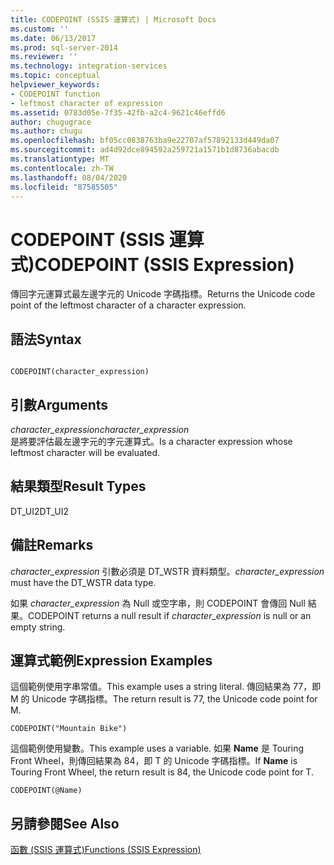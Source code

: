 ```yaml
---
title: CODEPOINT (SSIS 運算式) | Microsoft Docs
ms.custom: ''
ms.date: 06/13/2017
ms.prod: sql-server-2014
ms.reviewer: ''
ms.technology: integration-services
ms.topic: conceptual
helpviewer_keywords:
- CODEPOINT function
- leftmost character of expression
ms.assetid: 0783d05e-7f35-42fb-a2c4-9621c46effd6
author: chugugrace
ms.author: chugu
ms.openlocfilehash: bf05cc0838763ba9e22707af57892133d449da07
ms.sourcegitcommit: ad4d92dce894592a259721a1571b1d8736abacdb
ms.translationtype: MT
ms.contentlocale: zh-TW
ms.lasthandoff: 08/04/2020
ms.locfileid: "87585505"
---
```

# <a name="codepoint-ssis-expression"></a><span data-ttu-id="aaeca-102">CODEPOINT (SSIS 運算式)</span><span class="sxs-lookup"><span data-stu-id="aaeca-102">CODEPOINT (SSIS Expression)</span></span>
  <span data-ttu-id="aaeca-103">傳回字元運算式最左邊字元的 Unicode 字碼指標。</span><span class="sxs-lookup"><span data-stu-id="aaeca-103">Returns the Unicode code point of the leftmost character of a character expression.</span></span>  
  
## <a name="syntax"></a><span data-ttu-id="aaeca-104">語法</span><span class="sxs-lookup"><span data-stu-id="aaeca-104">Syntax</span></span>  
  
```  
  
CODEPOINT(character_expression)  
```  
  
## <a name="arguments"></a><span data-ttu-id="aaeca-105">引數</span><span class="sxs-lookup"><span data-stu-id="aaeca-105">Arguments</span></span>  
 <span data-ttu-id="aaeca-106">*character_expression*</span><span class="sxs-lookup"><span data-stu-id="aaeca-106">*character_expression*</span></span>  
 <span data-ttu-id="aaeca-107">是將要評估最左邊字元的字元運算式。</span><span class="sxs-lookup"><span data-stu-id="aaeca-107">Is a character expression whose leftmost character will be evaluated.</span></span>  
  
## <a name="result-types"></a><span data-ttu-id="aaeca-108">結果類型</span><span class="sxs-lookup"><span data-stu-id="aaeca-108">Result Types</span></span>  
 <span data-ttu-id="aaeca-109">DT_UI2</span><span class="sxs-lookup"><span data-stu-id="aaeca-109">DT_UI2</span></span>  
  
## <a name="remarks"></a><span data-ttu-id="aaeca-110">備註</span><span class="sxs-lookup"><span data-stu-id="aaeca-110">Remarks</span></span>  
 <span data-ttu-id="aaeca-111">*character_expression* 引數必須是 DT_WSTR 資料類型。</span><span class="sxs-lookup"><span data-stu-id="aaeca-111">*character_expression* must have the DT_WSTR data type.</span></span>  
  
 <span data-ttu-id="aaeca-112">如果 *character_expression* 為 Null 或空字串，則 CODEPOINT 會傳回 Null 結果。</span><span class="sxs-lookup"><span data-stu-id="aaeca-112">CODEPOINT returns a null result if *character_expression* is null or an empty string.</span></span>  
  
## <a name="expression-examples"></a><span data-ttu-id="aaeca-113">運算式範例</span><span class="sxs-lookup"><span data-stu-id="aaeca-113">Expression Examples</span></span>  
 <span data-ttu-id="aaeca-114">這個範例使用字串常值。</span><span class="sxs-lookup"><span data-stu-id="aaeca-114">This example uses a string literal.</span></span> <span data-ttu-id="aaeca-115">傳回結果為 77，即 M 的 Unicode 字碼指標。</span><span class="sxs-lookup"><span data-stu-id="aaeca-115">The return result is 77, the Unicode code point for M.</span></span>  
  
```  
CODEPOINT("Mountain Bike")  
```  
  
 <span data-ttu-id="aaeca-116">這個範例使用變數。</span><span class="sxs-lookup"><span data-stu-id="aaeca-116">This example uses a variable.</span></span> <span data-ttu-id="aaeca-117">如果 **Name** 是 Touring Front Wheel，則傳回結果為 84，即 T 的 Unicode 字碼指標。</span><span class="sxs-lookup"><span data-stu-id="aaeca-117">If **Name** is Touring Front Wheel, the return result is 84, the Unicode code point for T.</span></span>  
  
```  
CODEPOINT(@Name)  
```  
  
## <a name="see-also"></a><span data-ttu-id="aaeca-118">另請參閱</span><span class="sxs-lookup"><span data-stu-id="aaeca-118">See Also</span></span>  
 [<span data-ttu-id="aaeca-119">函數 &#40;SSIS 運算式&#41;</span><span class="sxs-lookup"><span data-stu-id="aaeca-119">Functions &#40;SSIS Expression&#41;</span></span>](functions-ssis-expression.md)  
  
  
